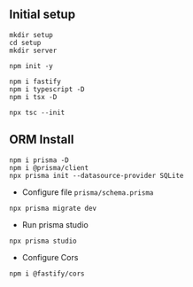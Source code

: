 ## Initial setup

```shell
mkdir setup
cd setup
mkdir server

npm init -y

npm i fastify
npm i typescript -D
npm i tsx -D

npx tsc --init

```

## ORM Install

```shell
npm i prisma -D
npm i @prisma/client
npx prisma init --datasource-provider SQLite
```

- Configure file `prisma/schema.prisma`

````shell
npx prisma migrate dev
````

- Run prisma studio

````shell
npx prisma studio
````

- Configure Cors
````shell
npm i @fastify/cors
````